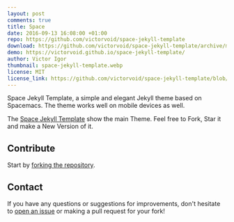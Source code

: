 ```yaml
---
layout: post
comments: true
title: Space
date: 2016-09-13 16:08:00 +01:00
repo: https://github.com/victorvoid/space-jekyll-template
download: https://github.com/victorvoid/space-jekyll-template/archive/master.zip
demo: https://victorvoid.github.io/space-jekyll-template/
author: Victor Igor
thumbnail: space-jekyll-template.webp
license: MIT
license_link: https://github.com/victorvoid/space-jekyll-template/blob/master/LICENSE
---
```


Space Jekyll Template, a simple and elegant Jekyll theme based on Spacemacs. The theme works well on mobile devices as well.

The [Space Jekyll Template](https://github.com/victorvoid/space-jekyll-template/) show the main Theme. Feel free to Fork, Star it and make a New Version of it.

## Contribute

Start by [forking the repository](https://github.com/victorvoid/space-jekyll-template/).

## Contact

If you have any questions or suggestions for improvements, don't hesitate to [open an issue](https://github.com/victorvoid/space-jekyll-template/issues) or making a pull request for your fork!
